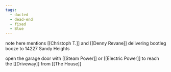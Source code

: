 ```yaml
---
tags:
  - ducted
  - dead-end
  - fixed
  - Blue
---
```

note here mentions [[Christoph T.]] and [[Denny Revane]] delivering bootleg booze to
14227 Sandy Heights

open the garage door with [[Steam Power]] or [[Electric Power]] to reach the [[Driveway]] from [[The House]]